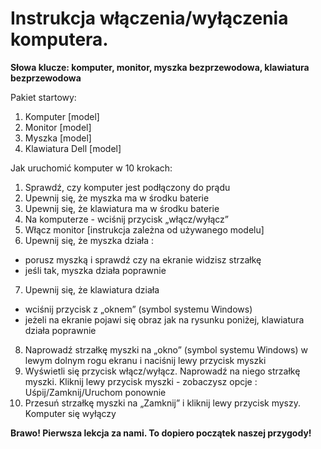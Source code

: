 # **Instrukcja włączenia/wyłączenia komputera.**


**Słowa klucze: komputer, monitor, myszka bezprzewodowa, klawiatura bezprzewodowa**

Pakiet startowy:
1.	Komputer [model]
2.	Monitor [model]
3.	Myszka [model]
4.	Klawiatura Dell [model]

Jak uruchomić komputer w 10 krokach:
1.	Sprawdź, czy komputer jest podłączony do prądu
2.	Upewnij się, że myszka ma w środku baterie
3.	Upewnij się, że klawiatura ma w środku baterie
4.	Na komputerze - wciśnij przycisk „włącz/wyłącz”
5.	Włącz monitor [instrukcja zależna od używanego modelu] 
6.	Upewnij się, że myszka działa :
* porusz myszką i sprawdź czy na ekranie widzisz strzałkę                
* jeśli tak, myszka działa poprawnie
7.	 Upewnij się, że klawiatura działa 
* wciśnij przycisk z „oknem” (symbol systemu Windows)  
* jeżeli na ekranie pojawi się obraz jak na rysunku poniżej, klawiatura działa poprawnie
8.	Naprowadź strzałkę myszki na „okno” (symbol systemu Windows) w lewym dolnym rogu ekranu i naciśnij lewy przycisk myszki
9.	Wyświetli się przycisk włącz/wyłącz. Naprowadź na niego strzałkę myszki. Kliknij lewy przycisk  myszki - zobaczysz opcje : Uśpij/Zamknij/Uruchom ponownie
10.	Przesuń strzałkę myszki na „Zamknij” i kliknij lewy przycisk myszy. Komputer się wyłączy


**Brawo! Pierwsza lekcja za nami. To dopiero początek naszej przygody!**


